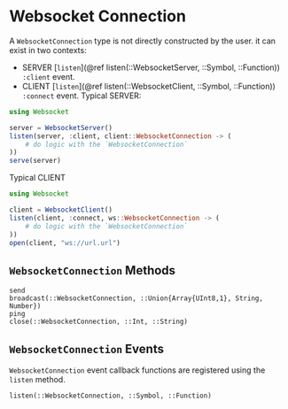 # Websocket Connection
A `WebsocketConnection` type is not directly constructed by the user. it can exist in two contexts:
- SERVER [`listen`](@ref listen(::WebsocketServer, ::Symbol, ::Function)) `:client` event.
- CLIENT [`listen`](@ref listen(::WebsocketClient, ::Symbol, ::Function)) `:connect` event.
Typical SERVER:
```julia
using Websocket

server = WebsocketServer()
listen(server, :client, client::WebsocketConnection -> (
    # do logic with the `WebsocketConnection`
))
serve(server)
```
Typical CLIENT
```julia
using Websocket

client = WebsocketClient()
listen(client, :connect, ws::WebsocketConnection -> (
    # do logic with the `WebsocketConnection`
))
open(client, "ws://url.url")
```
## `WebsocketConnection` Methods
```@docs
send
broadcast(::WebsocketConnection, ::Union{Array{UInt8,1}, String, Number})
ping
close(::WebsocketConnection, ::Int, ::String)
```
## `WebsocketConnection` Events
`WebsocketConnection` event callback functions are registered using the `listen` method.
```@docs
listen(::WebsocketConnection, ::Symbol, ::Function)
```